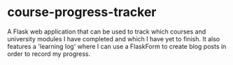 # course-progress-tracker
A Flask web application that can be used to track which courses and university modules I have completed and which I have yet to finish. It also features a 'learning log' where I can use a FlaskForm to create blog posts in order to record my progress.
